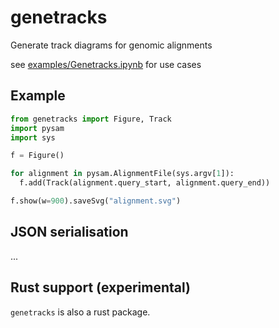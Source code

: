 # genetracks
Generate track diagrams for genomic alignments

see [examples/Genetracks.ipynb](examples/Genetracks.ipynb) for use cases

## Example

```python
from genetracks import Figure, Track
import pysam
import sys

f = Figure()

for alignment in pysam.AlignmentFile(sys.argv[1]):
  f.add(Track(alignment.query_start, alignment.query_end))

f.show(w=900).saveSvg("alignment.svg")
```

## JSON serialisation

...

## Rust support (experimental)

`genetracks` is also a rust package.
